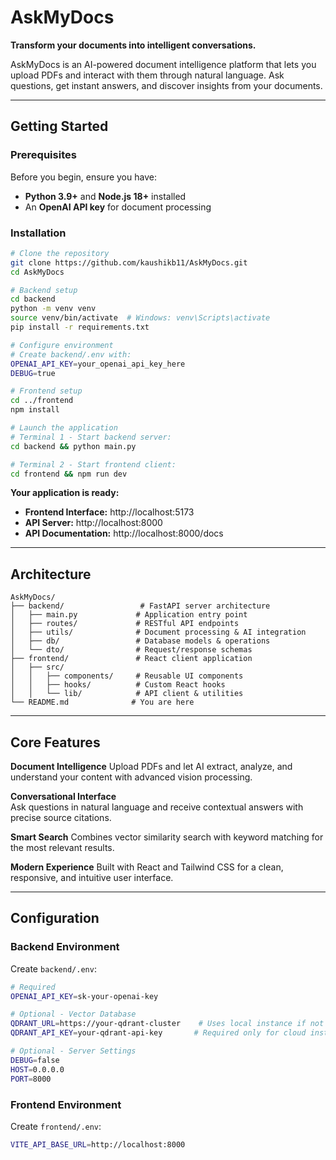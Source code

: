 # AskMyDocs

**Transform your documents into intelligent conversations.**

AskMyDocs is an AI-powered document intelligence platform that lets you upload PDFs and interact with them through natural language. Ask questions, get instant answers, and discover insights from your documents.

---

## Getting Started

### Prerequisites

Before you begin, ensure you have:
- **Python 3.9+** and **Node.js 18+** installed
- An **OpenAI API key** for document processing

### Installation

```bash
# Clone the repository
git clone https://github.com/kaushikb11/AskMyDocs.git
cd AskMyDocs

# Backend setup
cd backend
python -m venv venv
source venv/bin/activate  # Windows: venv\Scripts\activate
pip install -r requirements.txt

# Configure environment
# Create backend/.env with:
OPENAI_API_KEY=your_openai_api_key_here
DEBUG=true

# Frontend setup
cd ../frontend
npm install

# Launch the application
# Terminal 1 - Start backend server:
cd backend && python main.py

# Terminal 2 - Start frontend client:
cd frontend && npm run dev
```

**Your application is ready:**
- **Frontend Interface:** http://localhost:5173
- **API Server:** http://localhost:8000
- **API Documentation:** http://localhost:8000/docs

---

## Architecture

```
AskMyDocs/
├── backend/                 # FastAPI server architecture
│   ├── main.py             # Application entry point
│   ├── routes/             # RESTful API endpoints  
│   ├── utils/              # Document processing & AI integration
│   ├── db/                 # Database models & operations
│   └── dto/                # Request/response schemas
├── frontend/               # React client application
│   ├── src/
│   │   ├── components/     # Reusable UI components
│   │   ├── hooks/          # Custom React hooks
│   │   └── lib/            # API client & utilities
└── README.md              # You are here
```

---

## Core Features

**Document Intelligence**
Upload PDFs and let AI extract, analyze, and understand your content with advanced vision processing.

**Conversational Interface**  
Ask questions in natural language and receive contextual answers with precise source citations.

**Smart Search**
Combines vector similarity search with keyword matching for the most relevant results.

**Modern Experience**
Built with React and Tailwind CSS for a clean, responsive, and intuitive user interface.

---

## Configuration

### Backend Environment

Create `backend/.env`:

```bash
# Required
OPENAI_API_KEY=sk-your-openai-key

# Optional - Vector Database
QDRANT_URL=https://your-qdrant-cluster    # Uses local instance if not provided
QDRANT_API_KEY=your-qdrant-api-key       # Required only for cloud instances

# Optional - Server Settings
DEBUG=false
HOST=0.0.0.0
PORT=8000
```

### Frontend Environment

Create `frontend/.env`:

```bash
VITE_API_BASE_URL=http://localhost:8000
```
